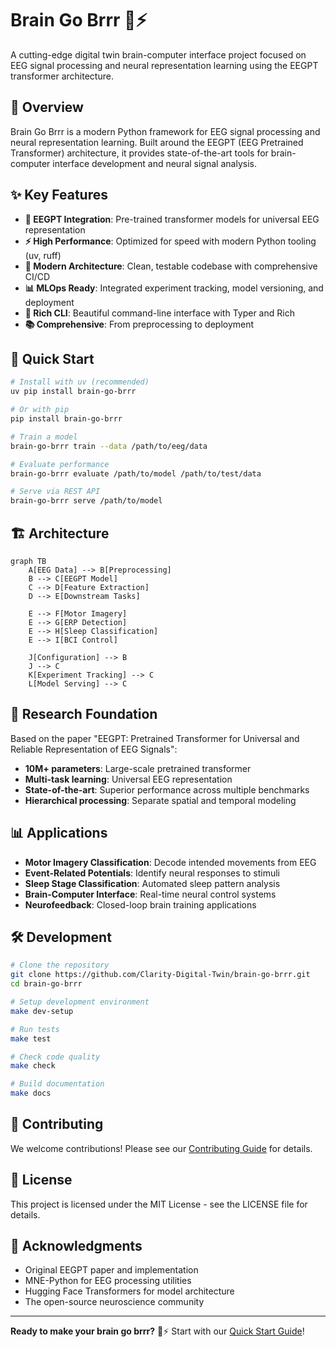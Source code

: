 # Brain Go Brrr 🧠⚡

A cutting-edge digital twin brain-computer interface project focused on EEG signal processing and neural representation learning using the EEGPT transformer architecture.

## 🎯 Overview

Brain Go Brrr is a modern Python framework for EEG signal processing and neural representation learning. Built around the EEGPT (EEG Pretrained Transformer) architecture, it provides state-of-the-art tools for brain-computer interface development and neural signal analysis.

## ✨ Key Features

- **🧠 EEGPT Integration**: Pre-trained transformer models for universal EEG representation
- **⚡ High Performance**: Optimized for speed with modern Python tooling (uv, ruff)
- **🔧 Modern Architecture**: Clean, testable codebase with comprehensive CI/CD
- **📊 MLOps Ready**: Integrated experiment tracking, model versioning, and deployment
- **🎨 Rich CLI**: Beautiful command-line interface with Typer and Rich
- **📚 Comprehensive**: From preprocessing to deployment

## 🚀 Quick Start

```bash
# Install with uv (recommended)
uv pip install brain-go-brrr

# Or with pip
pip install brain-go-brrr

# Train a model
brain-go-brrr train --data /path/to/eeg/data

# Evaluate performance
brain-go-brrr evaluate /path/to/model /path/to/test/data

# Serve via REST API
brain-go-brrr serve /path/to/model
```

## 🏗️ Architecture

```mermaid
graph TB
    A[EEG Data] --> B[Preprocessing]
    B --> C[EEGPT Model]
    C --> D[Feature Extraction]
    D --> E[Downstream Tasks]
    
    E --> F[Motor Imagery]
    E --> G[ERP Detection]
    E --> H[Sleep Classification]
    E --> I[BCI Control]
    
    J[Configuration] --> B
    J --> C
    K[Experiment Tracking] --> C
    L[Model Serving] --> C
```

## 🔬 Research Foundation

Based on the paper "EEGPT: Pretrained Transformer for Universal and Reliable Representation of EEG Signals":

- **10M+ parameters**: Large-scale pretrained transformer
- **Multi-task learning**: Universal EEG representation
- **State-of-the-art**: Superior performance across multiple benchmarks
- **Hierarchical processing**: Separate spatial and temporal modeling

## 📊 Applications

- **Motor Imagery Classification**: Decode intended movements from EEG
- **Event-Related Potentials**: Identify neural responses to stimuli  
- **Sleep Stage Classification**: Automated sleep pattern analysis
- **Brain-Computer Interface**: Real-time neural control systems
- **Neurofeedback**: Closed-loop brain training applications

## 🛠️ Development

```bash
# Clone the repository
git clone https://github.com/Clarity-Digital-Twin/brain-go-brrr.git
cd brain-go-brrr

# Setup development environment
make dev-setup

# Run tests
make test

# Check code quality
make check

# Build documentation
make docs
```

## 🤝 Contributing

We welcome contributions! Please see our [Contributing Guide](development/contributing.md) for details.

## 📄 License

This project is licensed under the MIT License - see the LICENSE file for details.

## 🙏 Acknowledgments

- Original EEGPT paper and implementation
- MNE-Python for EEG processing utilities
- Hugging Face Transformers for model architecture
- The open-source neuroscience community

---

**Ready to make your brain go brrr?** 🧠⚡ Start with our [Quick Start Guide](getting-started/quickstart.md)!